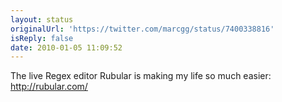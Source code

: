 ```yaml
---
layout: status
originalUrl: 'https://twitter.com/marcgg/status/7400338816'
isReply: false
date: 2010-01-05 11:09:52
---
```


The live Regex editor Rubular is making my life so much easier: http://rubular.com/
